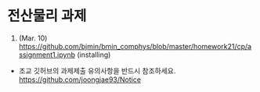 
# 전산물리 과제

1. (Mar. 10) https://github.com/bjmin/bmin_comphys/blob/master/homework21/cp/assignment1.ipynb (installing)


* 조교 깃허브의 과제제출 유의사항을 반드시 참조하세요.  https://github.com/joongjae93/Notice
